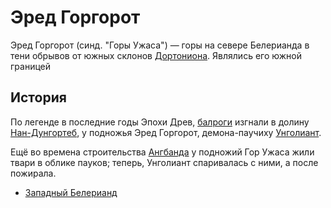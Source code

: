 # Эред Горгорот

Эред Горгорот (синд. "Горы Ужаса") — горы на севере Белерианда в тени обрывов
от южных склонов [Дортониона](Дортонион.md). Являлись его южной границей

## История

По легенде в последние годы Эпохи Древ, [балроги](Народы/балроги.md) изгнали в
долину [Нан-Дунгортеб](Нан-Дургонтеб.md), у подножья Эред Горгорот,
демона-паучиху [Унголиант](Личности/Унголиат.md).

Ещё во времена строительства [Ангбанда](Ангбанд.md) у подножий Гор Ужаса жили
твари в облике пауков; теперь, Унголиант спаривалась с ними, а после пожирала.


*   [Западный Белерианд](Западный%20Белерианд.md)
